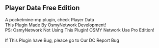 ## Player Data Free Edition
A pocketmine-mp plugin, check Player Data
</br>
This Plugin Made By OsmyNetwork Development!
</br>
PS: OsmyNetwork Not Using This Plugin! OSMY Network Use Pro Edition!
<br>
<br>
If This Plugin have Bug, pleace go to Our DC Report Bug
